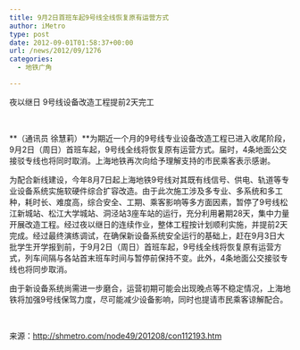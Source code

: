 ```yaml
---
title: 9月2日首班车起9号线全线恢复原有运营方式
author: iMetro
type: post
date: 2012-09-01T01:58:37+00:00
url: /news/2012/09/1276
categories:
  - 地铁广角

---
```

夜以继日 9号线设备改造工程提前2天完工

&#160;

**（通讯员 徐慧莉）**为期近一个月的9号线专业设备改造工程已进入收尾阶段，9月2日（周日）首班车起，9号线全线将恢复原有运营方式。届时，4条地面公交接驳专线也将同时取消。上海地铁再次向给予理解支持的市民乘客表示感谢。

为配合新线建设，今年8月7日起上海地铁9号线对其既有线信号、供电、轨道等专业设备系统实施软硬件综合扩容改造。由于此次施工涉及多专业、多系统和多工种，耗时长、难度高，综合安全、工期、乘客影响等多方面因素，暂停了9号线松江新城站、松江大学城站、洞泾站3座车站的运行，充分利用暑期28天，集中力量开展改造工程。经过夜以继日的连续作业，整体工程按计划顺利实施，并提前2天完成。经过最终演练调试，在确保新设备系统安全运行的基础上，赶在9月3日大批学生开学报到前，于9月2日（周日）首班车起，9号线全线将恢复原有运营方式，列车间隔与各站首末班车时间与暂停前保持不变。此外，4条地面公交接驳专线也将同步取消。

由于新设备系统尚需进一步磨合，运营初期可能会出现晚点等不稳定情况，上海地铁将加强9号线保驾力度，尽可能减少设备影响，同时也提请市民乘客谅解配合。

&#160;

来源：<http://shmetro.com/node49/201208/con112193.htm>